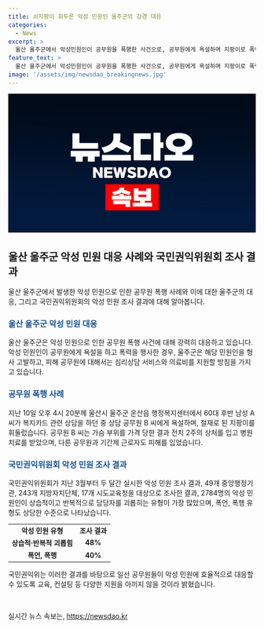 ```yaml
---
title: 쇠지팡이 휘두른 악성 민원인 울주군의 강경 대응
categories:
  - News
excerpt: >
  울산 울주군에서 악성민원인이 공무원을 폭행한 사건으로, 공무원에게 욕설하며 지팡이로 폭력을 행사한 60대 A씨에 대해 형사고발 및 특수공무집행방해치상죄로 고발됐다. 이에 울주군은 강력한 대응을 밝히며 공무원의 안전한 근무환경을 조성할 방침이다. 국민권익위원회의 조사 결과에 따르면 악성 민원인이 상습적으로 공무원을 괴롭히는 사례가 증가하고 있어, 권익위는 이에 대한 효율적인 대응을 위해 지원 및 교육을 강화한다고 밝혔다.
feature_text: >
  울산 울주군에서 악성민원인이 공무원을 폭행한 사건으로, 공무원에게 욕설하며 지팡이로 폭력을 행사한 60대 A씨에 대해 형사고발 및 특수공무집행방해치상죄로 고발됐다. 이에 울주군은 강력한 대응을 밝히며 공무원의 안전한 근무환경을 조성할 방침이다. 국민권익위원회의 조사 결과에 따르면 악성 민원인이 상습적으로 공무원을 괴롭히는 사례가 증가하고 있어, 권익위는 이에 대한 효율적인 대응을 위해 지원 및 교육을 강화한다고 밝혔다.
image: '/assets/img/newsdao_breakingnews.jpg'
---
```


<p><img src="/assets/img/newsdao_breakingnews.jpg" alt="ranknews 속보" /></p>

<h2 data-ke-size="size26">울산 울주군 악성 민원 대응 사례와 국민권익위원회 조사 결과</h2>

<p data-ke-size="size16">울산 울주군에서 발생한 악성 민원으로 인한 공무원 폭행 사례와 이에 대한 울주군의 대응, 그리고 국민권익위원회의 악성 민원 조사 결과에 대해 알아봅니다.</p>

<h3><span style="color: #1a5490;">울산 울주군 악성 민원 대응</span></h3>

<p data-ke-size="size16">울산 울주군은 악성 민원으로 인한 공무원 폭행 사건에 대해 강력히 대응하고 있습니다. 악성 민원인이 공무원에게 욕설을 하고 폭력을 행사한 경우, 울주군은 해당 민원인을 형사 고발하고, 피해 공무원에 대해서는 심리상담 서비스와 의료비를 지원할 방침을 가지고 있습니다.</p>

<h3><span style="color: #1a5490;">공무원 폭행 사례</span></h3>

<p data-ke-size="size16">지난 10일 오후 4시 20분께 울산시 울주군 온산읍 행정복지센터에서 60대 후반 남성 A 씨가 복지카드 관련 상담을 하던 중 상담 공무원 B 씨에게 욕설하며, 철재로 된 지팡이를 휘둘렀습니다. 공무원 B 씨는 가슴 부위를 가격 당한 결과 전치 2주의 상처를 입고 병원 치료를 받았으며, 다른 공무원과 기간제 근로자도 피해를 입었습니다.</p>

<h3><span style="color: #1a5490;">국민권익위원회 악성 민원 조사 결과</span></h3>

<p data-ke-size="size16">국민권익위원회가 지난 3월부터 두 달간 실시한 악성 민원 조사 결과, 49개 중앙행정기관, 243개 지방자치단체, 17개 시도교육청을 대상으로 조사한 결과, 2784명의 악성 민원인이 상습적이고 반복적으로 담당자를 괴롭히는 유형이 가장 많았으며, 폭언, 폭행 유형도 상당한 수준으로 나타났습니다.</p>

<table>
    <tbody>
        <tr>
            <td style="text-align: center; height: 17px;"><b>악성 민원 유형</b></td>
            <td style="text-align: center; height: 17px;"><b>조사 결과</b></td>
        </tr>
        <tr>
            <td style="text-align: center; height: 17px;"><b>상습적·반복적 괴롭힘</b></td>
            <td style="text-align: center; height: 17px;"><b>48%</b></td>
        </tr>
        <tr>
            <td style="text-align: center; height: 17px;"><b>폭언, 폭행</b></td>
            <td style="text-align: center; height: 17px;"><b>40%</b></td>
        </tr>
    </tbody>
</table>

<p data-ke-size="size16">국민권익위는 이러한 결과를 바탕으로 일선 공무원들이 악성 민원에 효율적으로 대응할 수 있도록 교육, 컨설팅 등 다양한 지원을 아끼지 않을 것이라 밝혔습니다.</p>

<p data-ke-size="size16">&nbsp;</p>
실시간 뉴스 속보는, <a href="https://newsdao.kr" rel="dofollow">https://newsdao.kr</a>


